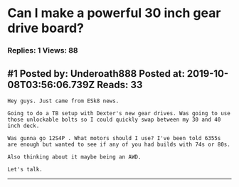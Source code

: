 # Can I make a powerful 30 inch gear drive board?

### Replies: 1 Views: 88

## \#1 Posted by: Underoath888 Posted at: 2019-10-08T03:56:06.739Z Reads: 33

```
Hey guys. Just came from ESk8 news.

Going to do a TB setup with Dexter's new gear drives. Was going to use those unlockable bolts so I could quickly swap between my 30 and 40 inch deck.

Was gunna go 12S4P . What motors should I use? I've been told 6355s are enough but wanted to see if any of you had builds with 74s or 80s.

Also thinking about it maybe being an AWD. 

Let's talk.
```

---
